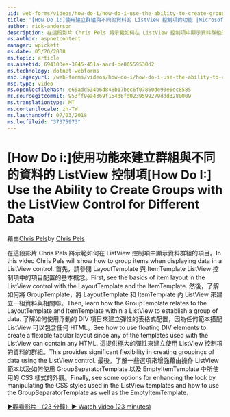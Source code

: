```yaml
---
uid: web-forms/videos/how-do-i/how-do-i-use-the-ability-to-create-groups-with-the-listview-control-for-different-data
title: '[How Do i:]使用建立群組與不同的資料的 ListView 控制項的功能 |Microsoft Docs'
author: rick-anderson
description: 在這段影片 Chris Pels 將示範如何在 ListView 控制項中顯示資料群組的項目。 首先，請參閱 ListView 檔控制中的項目配置的基本概念...
ms.author: aspnetcontent
manager: wpickett
ms.date: 05/20/2008
ms.topic: article
ms.assetid: 694103ee-3845-451a-aac4-be06559530d2
ms.technology: dotnet-webforms
msc.legacyurl: /web-forms/videos/how-do-i/how-do-i-use-the-ability-to-create-groups-with-the-listview-control-for-different-data
msc.type: video
ms.openlocfilehash: e65add534b6d848b17bec6f07860de93e6ec8585
ms.sourcegitcommit: 953ff9ea4369f154d6fd0239599279ddd3280009
ms.translationtype: MT
ms.contentlocale: zh-TW
ms.lasthandoff: 07/03/2018
ms.locfileid: "37375973"
---
```

<a name="how-do-i-use-the-ability-to-create-groups-with-the-listview-control-for-different-data"></a><span data-ttu-id="b5964-104">[How Do i:]使用功能來建立群組與不同的資料的 ListView 控制項</span><span class="sxs-lookup"><span data-stu-id="b5964-104">[How Do I:] Use the Ability to Create Groups with the ListView Control for Different Data</span></span>
====================
<span data-ttu-id="b5964-105">藉由[Chris Pels](https://twitter.com/chrispels)</span><span class="sxs-lookup"><span data-stu-id="b5964-105">by [Chris Pels](https://twitter.com/chrispels)</span></span>

<span data-ttu-id="b5964-106">在這段影片 Chris Pels 將示範如何在 ListView 控制項中顯示資料群組的項目。</span><span class="sxs-lookup"><span data-stu-id="b5964-106">In this video Chris Pels will show how to group items when displaying data in a ListView control.</span></span> <span data-ttu-id="b5964-107">首先，請參閱 LayoutTemplate 與 ItemTemplate ListView 控制項中的項目配置的基本概念。</span><span class="sxs-lookup"><span data-stu-id="b5964-107">First, see the basics of item layout in the ListView control with the LayoutTemplate and the ItemTemplate.</span></span> <span data-ttu-id="b5964-108">然後，了解如何將 GroupTemplate，將 LayoutTemplate 和 ItemTemplate 內 ListView 來建立一組資料與相關聯。</span><span class="sxs-lookup"><span data-stu-id="b5964-108">Then, learn how the GroupTemplate relates to the LayoutTemplate and ItemTemplate within a ListView to establish a group of data.</span></span> <span data-ttu-id="b5964-109">了解如何使用浮動的 DIV 項目來建立彈性的表格式配置，因為任何範本搭配 ListView 可以包含任何 HTML。</span><span class="sxs-lookup"><span data-stu-id="b5964-109">See how to use floating DIV elements to create a flexible tabular layout since any of the templates used with the ListView can contain any HTML.</span></span> <span data-ttu-id="b5964-110">這提供極大的彈性來建立使用 ListView 控制項的資料的群組。</span><span class="sxs-lookup"><span data-stu-id="b5964-110">This provides significant flexibility in creating groupings of data using the ListView control.</span></span> <span data-ttu-id="b5964-111">最後，了解一些選項來增強藉由操作 ListView 範本以及如何使用 GroupSeparatorTemplate 以及 EmptyItemTemplate 中所使用的 CSS 樣式的外觀。</span><span class="sxs-lookup"><span data-stu-id="b5964-111">Finally, see some options for enhancing the look by manipulating the CSS styles used in the ListView templates and how to use the GroupSeparatorTemplate as well as the EmptyItemTemplate.</span></span>

[<span data-ttu-id="b5964-112">&#9654;觀看影片 （23 分鐘）</span><span class="sxs-lookup"><span data-stu-id="b5964-112">&#9654; Watch video (23 minutes)</span></span>](https://channel9.msdn.com/Blogs/ASP-NET-Site-Videos/how-do-i-use-the-ability-to-create-groups-with-the-listview-control-for-different-data)
